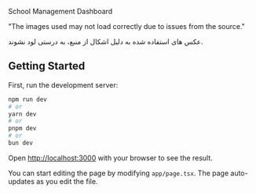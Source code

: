  School Management Dashboard

 "The images used may not load correctly due to issues from the source."

 عکس های استفاده شده به دلیل اشکال از منبع، به درستی لود نشوند.

## Getting Started

First, run the development server:

```bash
npm run dev
# or
yarn dev
# or
pnpm dev
# or
bun dev
```

Open [http://localhost:3000](http://localhost:3000) with your browser to see the result.

You can start editing the page by modifying `app/page.tsx`. The page auto-updates as you edit the file.
